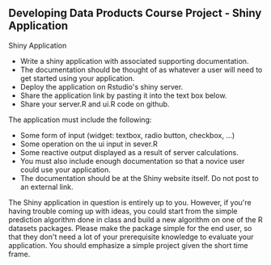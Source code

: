 

## Developing Data Products Course Project - Shiny Application

Shiny Application

<ul>
  <li> Write a shiny application with associated supporting documentation. </li>
  <li> The documentation should be thought of as whatever a user will need to get started using your application. </li>
  <li> Deploy the application on Rstudio's shiny server. </li>
  <li> Share the application link by pasting it into the text box below. </li>
  <li> Share your server.R and ui.R code on github. </li>
</ul>  



The application must include the following:

<ul>
  <li> Some form of input (widget: textbox, radio button, checkbox, ...) </li>
  <li> Some operation on the ui input in sever.R </li>
  <li> Some reactive output displayed as a result of server calculations. </li>
  <li> You must also include enough documentation so that a novice user could use your application. </li>
  <li> The documentation should be at the Shiny website itself. Do not post to an external link. </li>
</ul>  


The Shiny application in question is entirely up to you. However, if you're having trouble coming up with ideas, you could start from the simple prediction algorithm done in class and build a new algorithm on one of the R datasets packages. Please make the package simple for the end user, so that they don't need a lot of your prerequisite knowledge to evaluate your application. You should emphasize a simple project given the short time frame.


